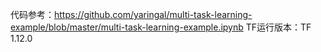 
代码参考：https://github.com/yaringal/multi-task-learning-example/blob/master/multi-task-learning-example.ipynb
TF运行版本：TF 1.12.0